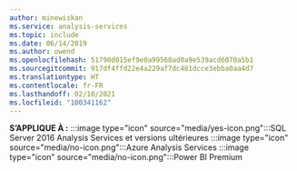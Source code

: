 ```yaml
---
author: minewiskan
ms.service: analysis-services
ms.topic: include
ms.date: 06/14/2019
ms.author: owend
ms.openlocfilehash: 51790d015ef9e0a99568ad0a9e539acd6070a5b1
ms.sourcegitcommit: 917df4ffd22e4a229af7dc481dcce3ebba0aa4d7
ms.translationtype: HT
ms.contentlocale: fr-FR
ms.lasthandoff: 02/10/2021
ms.locfileid: "100341162"
---
```

**S’APPLIQUE À :** :::image type="icon" source="media/yes-icon.png":::SQL Server 2016 Analysis Services et versions ultérieures :::image type="icon" source="media/no-icon.png":::Azure Analysis Services :::image type="icon" source="media/no-icon.png":::Power BI Premium